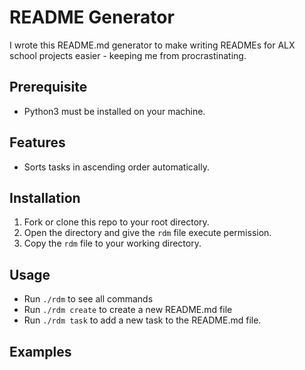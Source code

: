 # README Generator
I wrote this README.md generator to make writing READMEs for ALX school projects easier - keeping me from procrastinating. 

## Prerequisite
- Python3 must be installed on your machine.

## Features
- Sorts tasks in ascending order automatically.

## Installation
1. Fork or clone this repo to your root directory.
2. Open the directory and give the `rdm` file execute permission.
3. Copy the `rdm` file to your working directory.

## Usage
- Run `./rdm` to see all commands
- Run `./rdm create` to create a new README.md file
- Run `./rdm task` to add a new task to the README.md file.

## Examples
